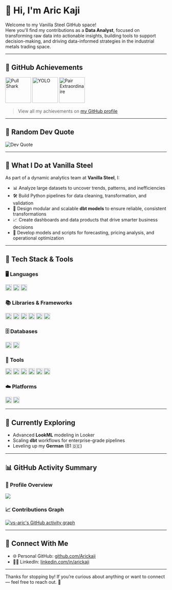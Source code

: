 # 👋 Hi, I'm Aric Kaji

Welcome to my Vanilla Steel GitHub space!  
Here you'll find my contributions as a **Data Analyst**, focused on transforming raw data into actionable insights, building tools to support decision-making, and driving data-informed strategies in the industrial metals trading space.

---

## 🏅 GitHub Achievements

<p align="left">
  <img src="https://github.githubassets.com/images/modules/profile/achievements/pull-shark-default.png" height="80" alt="Pull Shark" />
  <img src="https://github.githubassets.com/images/modules/profile/achievements/yolo-default.png" height="80" alt="YOLO" />
  <img src="https://github.githubassets.com/images/modules/profile/achievements/pair-extraordinaire-default.png" height="80" alt="Pair Extraordinaire" />
</p>

> View all my achievements on [my GitHub profile](https://github.com/vs-aric)

---

## 💬 Random Dev Quote

![Dev Quote](https://quotes-github-readme.vercel.app/api?type=horizontal&theme=tokyonight)

---

## 🧠 What I Do at Vanilla Steel

As part of a dynamic analytics team at **Vanilla Steel**, I:

- 📊 Analyze large datasets to uncover trends, patterns, and inefficiencies  
- 🛠️ Build Python pipelines for data cleaning, transformation, and validation  
- 🧱 Design modular and scalable **dbt models** to ensure reliable, consistent transformations  
- 📈 Create dashboards and data products that drive smarter business decisions  
- 🤖 Develop models and scripts for forecasting, pricing analysis, and operational optimization  

---

## 🔧 Tech Stack & Tools

### 🖥️ Languages
<p>
  <img src="https://cdn.jsdelivr.net/gh/devicons/devicon/icons/python/python-original.svg" height="20" />
  <img src="https://cdn.jsdelivr.net/gh/devicons/devicon/icons/javascript/javascript-original.svg" height="20" />
  <img src="https://cdn.jsdelivr.net/gh/devicons/devicon/icons/sqlite/sqlite-original.svg" height="20" />
</p>

### 📚 Libraries & Frameworks
<p>
  <img src="https://img.shields.io/badge/-pandas-150458?style=flat&logo=pandas&logoColor=white" height="20" />
  <img src="https://img.shields.io/badge/-NumPy-013243?style=flat&logo=numpy&logoColor=white" height="20" />
  <img src="https://img.shields.io/badge/-Matplotlib-11557c?style=flat&logo=matplotlib&logoColor=white" height="20" />
  <img src="https://img.shields.io/badge/-Seaborn-46a2f1?style=flat&logo=python&logoColor=white" height="20" />
  <img src="https://img.shields.io/badge/-Plotly-3f4f75?style=flat&logo=plotly&logoColor=white" height="20" />
  <img src="https://img.shields.io/badge/-scikit--learn-f7931e?style=flat&logo=scikit-learn&logoColor=white" height="20" />
</p>

### 🗄️ Databases
<p>
  <img src="https://cdn.jsdelivr.net/gh/devicons/devicon/icons/postgresql/postgresql-original.svg" height="20" />
  <img src="https://img.shields.io/badge/-BigQuery-4285F4?style=flat&logo=googlecloud&logoColor=white" height="20" />
</p>

### 🧰 Tools
<p>
  <img src="https://cdn.jsdelivr.net/gh/devicons/devicon/icons/jupyter/jupyter-original.svg" height="20" />
  <img src="https://img.shields.io/badge/-dbt-ff694b?style=flat&logo=dbt&logoColor=white" height="20" />
  <img src="https://img.shields.io/badge/-Looker%20Studio-4285F4?style=flat&logo=looker&logoColor=white" height="20" />
  <img src="https://cdn.jsdelivr.net/gh/devicons/devicon/icons/git/git-original.svg" height="20" />
  <img src="https://img.shields.io/badge/-Airflow-017CEE?style=flat&logo=apacheairflow&logoColor=white" height="20" />
  <img src="https://img.shields.io/badge/-Excel-217346?style=flat&logo=microsoft-excel&logoColor=white" height="20" />
</p>

### ☁️ Platforms
<p>
  <img src="https://cdn.jsdelivr.net/gh/devicons/devicon/icons/googlecloud/googlecloud-original.svg" height="20" />
  <img src="https://img.shields.io/badge/-GitHub%20Actions-2088FF?style=flat&logo=github-actions&logoColor=white" height="20" />
</p>

---

## 🌱 Currently Exploring

- Advanced **LookML** modeling in Looker  
- Scaling **dbt** workflows for enterprise-grade pipelines  
- Leveling up my **German** (B1 🇩🇪)  

---

## 📊 GitHub Activity Summary

### 🧾 Profile Overview
<img src="https://github-profile-summary-cards.vercel.app/api/cards/profile-details?username=vs-aric&theme=tokyonight" />

### 📈 Contributions Graph
[![vs-aric's GitHub activity graph](https://github-readme-activity-graph.vercel.app/graph?username=vs-aric&theme=tokyo-night&area=true&custom_title=My%20GitHub%20Contributions)](https://github.com/vs-aric)

---

## 🔗 Connect With Me

- 🌐 Personal GitHub: [github.com/Arickaji](https://github.com/Arickaji)  
- 🧑‍💼 LinkedIn: [linkedin.com/in/arickaji](https://linkedin.com/in/arickaji)  

---

Thanks for stopping by! If you’re curious about anything or want to connect — feel free to reach out. 🚀
